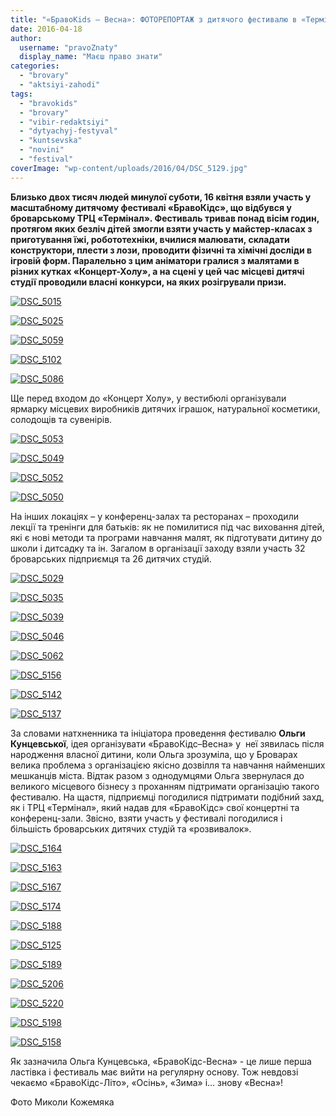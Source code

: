 ```yaml
---
title: "«БравоKids – Весна»: ФОТОРЕПОРТАЖ з дитячого фестивалю в «Терміналі»"
date: 2016-04-18
author: 
  username: "pravoZnaty"
  display_name: "Маєш право знати"
categories: 
  - "brovary"
  - "aktsiyi-zahodi"
tags: 
  - "bravokids"
  - "brovary"
  - "vibir-redaktsiyi"
  - "dytyachyj-festyval"
  - "kuntsevska"
  - "novini"
  - "festival"
coverImage: "wp-content/uploads/2016/04/DSC_5129.jpg"
---
```


**Близько двох тисяч людей минулої суботи, 16 квітня взяли участь у масштабному дитячому фестивалі «БравоКідс», що відбувся у броварському ТРЦ «Термінал». Фестиваль тривав понад вісім годин, протягом яких безліч дітей змогли взяти участь у майстер-класах з приготування їжі, робототехніки, вчилися малювати, складати конструктори, плести з лози, проводити фізичні та хімічні досліди в ігровій форм. Паралельно з цим аніматори гралися з малятами в різних кутках «Концерт-Холу», а на сцені у цей час місцеві дитячі студії проводили власні конкурси, на яких розігрували призи.**

[![DSC_5015](https://mpz.brovary.org/wp-content/uploads/2016/04/DSC_5015.jpg)](https://mpz.brovary.org/wp-content/uploads/2016/04/DSC_5015.jpg)

[](https://mpz.brovary.org/wp-content/uploads/2016/04/DSC_5016.jpg)[![DSC_5025](https://mpz.brovary.org/wp-content/uploads/2016/04/DSC_5025.jpg)](https://mpz.brovary.org/wp-content/uploads/2016/04/DSC_5025.jpg)

[![DSC_5059](https://mpz.brovary.org/wp-content/uploads/2016/04/DSC_5059.jpg)](https://mpz.brovary.org/wp-content/uploads/2016/04/DSC_5059.jpg)

[![DSC_5102](https://mpz.brovary.org/wp-content/uploads/2016/04/DSC_5102.jpg)](https://mpz.brovary.org/wp-content/uploads/2016/04/DSC_5102.jpg)

[![DSC_5086](https://mpz.brovary.org/wp-content/uploads/2016/04/DSC_5086.jpg)](https://mpz.brovary.org/wp-content/uploads/2016/04/DSC_5086.jpg)

Ще перед входом до «Концерт Холу», у вестибюлі організували ярмарку місцевих виробників дитячих іграшок, натуральної косметики, солодощів та сувенірів.

[![DSC_5053](https://mpz.brovary.org/wp-content/uploads/2016/04/DSC_5053.jpg)](https://mpz.brovary.org/wp-content/uploads/2016/04/DSC_5053.jpg)

[![DSC_5049](https://mpz.brovary.org/wp-content/uploads/2016/04/DSC_5049.jpg)](https://mpz.brovary.org/wp-content/uploads/2016/04/DSC_5049.jpg)

[![DSC_5052](https://mpz.brovary.org/wp-content/uploads/2016/04/DSC_5052.jpg)](https://mpz.brovary.org/wp-content/uploads/2016/04/DSC_5052.jpg)

[![DSC_5050](https://mpz.brovary.org/wp-content/uploads/2016/04/DSC_5050.jpg)](https://mpz.brovary.org/wp-content/uploads/2016/04/DSC_5050.jpg)

На інших локаціях – у конференц-залах та ресторанах – проходили лекції та тренінги для батьків: як не помилитися під час виховання дітей, які є нові методи та програми навчання малят, як підготувати дитину до школи і дитсадку та ін. Загалом в організації заходу взяли участь 32 броварських підприємця та 26 дитячих студій.

[![DSC_5029](https://mpz.brovary.org/wp-content/uploads/2016/04/DSC_5029.jpg)](https://mpz.brovary.org/wp-content/uploads/2016/04/DSC_5029.jpg)

[![DSC_5035](https://mpz.brovary.org/wp-content/uploads/2016/04/DSC_5035.jpg)](https://mpz.brovary.org/wp-content/uploads/2016/04/DSC_5035.jpg)

[![DSC_5039](https://mpz.brovary.org/wp-content/uploads/2016/04/DSC_5039.jpg)](https://mpz.brovary.org/wp-content/uploads/2016/04/DSC_5039.jpg)

[![DSC_5046](https://mpz.brovary.org/wp-content/uploads/2016/04/DSC_5046.jpg)](https://mpz.brovary.org/wp-content/uploads/2016/04/DSC_5046.jpg)

[![DSC_5062](https://mpz.brovary.org/wp-content/uploads/2016/04/DSC_5062.jpg)](https://mpz.brovary.org/wp-content/uploads/2016/04/DSC_5062.jpg)

[![DSC_5156](https://mpz.brovary.org/wp-content/uploads/2016/04/DSC_5156.jpg)](https://mpz.brovary.org/wp-content/uploads/2016/04/DSC_5156.jpg)

[![DSC_5142](https://mpz.brovary.org/wp-content/uploads/2016/04/DSC_5142.jpg)](https://mpz.brovary.org/wp-content/uploads/2016/04/DSC_5142.jpg)

[![DSC_5137](https://mpz.brovary.org/wp-content/uploads/2016/04/DSC_5137.jpg)](https://mpz.brovary.org/wp-content/uploads/2016/04/DSC_5137.jpg)

За словами натхненника та ініціатора проведення фестивалю **Ольги Кунцевської**, ідея організувати «БравоКідс–Весна» у  неї зявилась після народження власної дитини, коли Ольга зрозуміла, що у Броварах велика проблема з організацією якісно дозвілля та навчання найменших мешканців міста. Відтак разом з однодумцями Ольга звернулася до великого місцевого бізнесу з проханням підтримати організацію такого фестивалю. На щастя, підприємці погодилися підтримати подібний захд, як і ТРЦ «Термінал», який надав для «БравоКідс» свої концертні та конференц-зали. Звісно, взяти участь у фестивалі погодилися і більшість броварських дитячих студій та «розвивалок».

[![DSC_5164](https://mpz.brovary.org/wp-content/uploads/2016/04/DSC_5164.jpg)](https://mpz.brovary.org/wp-content/uploads/2016/04/DSC_5164.jpg)

[![DSC_5163](https://mpz.brovary.org/wp-content/uploads/2016/04/DSC_5163.jpg)](https://mpz.brovary.org/wp-content/uploads/2016/04/DSC_5163.jpg)

[![DSC_5167](https://mpz.brovary.org/wp-content/uploads/2016/04/DSC_5167.jpg)](https://mpz.brovary.org/wp-content/uploads/2016/04/DSC_5167.jpg)

[![DSC_5174](https://mpz.brovary.org/wp-content/uploads/2016/04/DSC_5174.jpg)](https://mpz.brovary.org/wp-content/uploads/2016/04/DSC_5174.jpg)

[![DSC_5188](https://mpz.brovary.org/wp-content/uploads/2016/04/DSC_5188.jpg)](https://mpz.brovary.org/wp-content/uploads/2016/04/DSC_5188.jpg)

[![DSC_5125](https://mpz.brovary.org/wp-content/uploads/2016/04/DSC_5125.jpg)](https://mpz.brovary.org/wp-content/uploads/2016/04/DSC_5125.jpg)

[![DSC_5189](https://mpz.brovary.org/wp-content/uploads/2016/04/DSC_5189.jpg)](https://mpz.brovary.org/wp-content/uploads/2016/04/DSC_5189.jpg)

[![DSC_5206](https://mpz.brovary.org/wp-content/uploads/2016/04/DSC_5206.jpg)](https://mpz.brovary.org/wp-content/uploads/2016/04/DSC_5206.jpg)

[![DSC_5220](https://mpz.brovary.org/wp-content/uploads/2016/04/DSC_5220.jpg)](https://mpz.brovary.org/wp-content/uploads/2016/04/DSC_5220.jpg)

[![DSC_5198](https://mpz.brovary.org/wp-content/uploads/2016/04/DSC_5198.jpg)](https://mpz.brovary.org/wp-content/uploads/2016/04/DSC_5198.jpg)

[![DSC_5158](https://mpz.brovary.org/wp-content/uploads/2016/04/DSC_5158.jpg)](https://mpz.brovary.org/wp-content/uploads/2016/04/DSC_5158.jpg)

Як зазначила Ольга Кунцевська, «БравоКідс-Весна» - це лише перша ластівка і фестиваль має вийти на регулярну основу. Тож невдовзі чекаємо «БравоКідс-Літо», «Осінь», «Зима» і… знову «Весна»!

Фото Миколи Кожемяка
